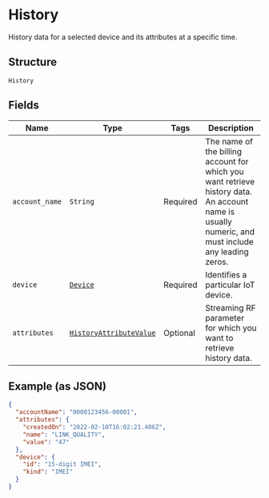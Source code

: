 
# History

History data for a selected device and its attributes at a specific time.

## Structure

`History`

## Fields

| Name | Type | Tags | Description |
|  --- | --- | --- | --- |
| `account_name` | `String` | Required | The name of the billing account for which you want retrieve history data. An account name is usually numeric, and must include any leading zeros. |
| `device` | [`Device`](../../doc/models/device.md) | Required | Identifies a particular IoT device. |
| `attributes` | [`HistoryAttributeValue`](../../doc/models/history-attribute-value.md) | Optional | Streaming RF parameter for which you want to retrieve history data. |

## Example (as JSON)

```json
{
  "accountName": "0000123456-00001",
  "attributes": {
    "createdOn": "2022-02-10T16:02:21.406Z",
    "name": "LINK_QUALITY",
    "value": "47"
  },
  "device": {
    "id": "15-digit IMEI",
    "kind": "IMEI"
  }
}
```

